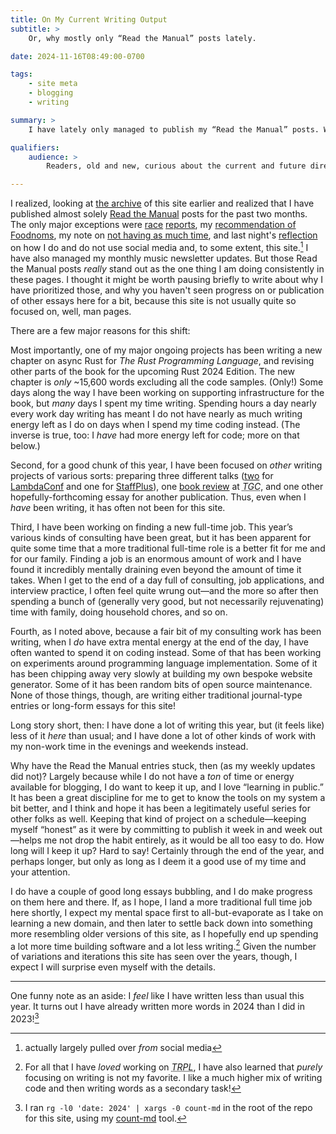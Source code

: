 ```yaml
---
title: On My Current Writing Output
subtitle: >
    Or, why mostly only “Read the Manual” posts lately.

date: 2024-11-16T08:49:00-0700

tags:
    - site meta
    - blogging
    - writing

summary: >
    I have lately only managed to publish my “Read the Manual” posts. Why: job searching, working on The Rust Programming Language Book, and more!

qualifiers:
    audience: >
        Readers, old and new, curious about the current and future direction of the site.

---
```


I realized, looking at [the archive][archive] of this site earlier and realized that I have published almost solely [Read the Manual][rtm] posts for the past two months. The only major exceptions were [race][race1] [reports][race2], my [recommendation of Foodnoms][foodnoms], my note on [not having as much time][time], and last night's [reflection][social-media] on how I do and do not use social media and, to some extent, this site.[^1] I have also managed my monthly music newsletter updates. But those Read the Manual posts *really* stand out as the one thing I am doing consistently in these pages. I thought it might be worth pausing briefly to write about why I have prioritized those, and why you haven't seen progress on or publication of other essays here for a bit, because this site is not usually quite so focused on, well, man pages.

[archive]: https://v5.chriskrycho.com/archive/
[rtm]: https://v5.chriskrycho.com/journal/read-the-manual/
[race1]: https://v5.chriskrycho.com/journal/2024-boulderthon-race-report/
[race2]: https://v5.chriskrycho.com/journal/2024-longview-half-marathon-race-report/
[foodnoms]: https://v5.chriskrycho.com/journal/foodnoms/
[time]: https://v5.chriskrycho.com/journal/time/
[social-media]: https://v5.chriskrycho.com/journal/note-on-social-media-topics/

There are a few major reasons for this shift:

Most importantly, one of my major ongoing projects has been writing a new chapter on async Rust for <cite>The Rust Programming Language</cite>, and revising other parts of the book for the upcoming Rust 2024 Edition. The new chapter is *only* ~15,600 words excluding all the code samples. (Only!) Some days along the way I have been working on supporting infrastructure for the book, but *many* days I spent my time writing. Spending hours a day nearly every work day writing has meant I do not have nearly as much writing energy left as I do on days when I spend my time coding instead. (The inverse is true, too: I *have* had more energy left for code; more on that below.)

Second, for a good chunk of this year, I have been focused on *other* writing projects of various sorts: preparing three different talks ([two][lambdaconf-1] for [LambdaConf][lambdaconf-2] and one for [StaffPlus][staffplus]), one [book review][tgc-review] at <cite><abbr title="The Gospel Coalition">TGC</abbr></cite>, and one other hopefully-forthcoming essay for another publication. Thus, even when I *have* been writing, it has often not been for this site.

[lambdaconf-1]: https://v5.chriskrycho.com/elsewhere/cutting-edge-of-versioning/ "The Cutting Edge of Versioning (LambdaConf 2024)"
[lambdaconf-2]: https://v5.chriskrycho.com/elsewhere/seeing-like-a-programmer/ "Seeing Like a Programmer (LambdaConf 2024)"
[staffplus]: https://v5.chriskrycho.com/elsewhere/substrate-engineering/ "StaffPlus NY 2024: Substrate Engineering"
[tgc-review]: https://www.thegospelcoalition.org/reviews/quiet-mind-suffer/ "Review: A Quiet Mind to Suffer With"

Third, I have been working on finding a new full-time job. This year’s various kinds of consulting have been great, but it has been apparent for quite some time that a more traditional full-time role is a better fit for me and for our family. Finding a job is an enormous amount of work and I have found it incredibly mentally draining even beyond the amount of time it takes. When I get to the end of a day full of consulting, job applications, and interview practice, I often feel quite wrung out—and the more so after then spending a bunch of (generally very good, but not necessarily rejuvenating) time with family, doing household chores, and so on.

Fourth, as I noted above, because a fair bit of my consulting work has been writing, when I *do* have extra mental energy at the end of the day, I have often wanted to spend it on coding instead. Some of that has been working on experiments around programming language implementation. Some of it has been chipping away very slowly at building my own bespoke website generator. Some of it has been random bits of open source maintenance. None of those things, though, are writing either traditional journal-type entries or long-form essays for this site!

Long story short, then: I have done a lot of writing this year, but (it feels like) less of it *here* than usual; and I have done a lot of other kinds of work with my non-work time in the evenings and weekends instead.

Why have the Read the Manual entries stuck, then (as my weekly updates did not)? Largely because while I do not have a *ton* of time or energy available for blogging, I do want to keep it  up, and I love “learning in public.” It has been a great discipline for me to get to know the tools on my system a bit better, and I think and hope it has been a legitimately useful series for other folks as well. Keeping that kind of project on a schedule—keeping myself “honest” as it were by committing to publish it week in and week out—helps me not drop the habit entirely, as it would be all too easy to do. How long will I keep it up? Hard to say! Certainly through the end of the year, and perhaps longer, but only as long as I deem it a good use of my time and your attention.

I do have a couple of good long essays bubbling, and I do make progress on them here and there. If, as I hope, I land a more traditional full time job here shortly, I expect my mental space first to all-but-evaporate as I take on learning a new domain, and then later to settle back down into something more resembling older versions of this site, as I hopefully end up spending a lot more time building software and a lot less writing.[^2] Given the number of variations and iterations this site has seen over the years, though, I expect I will surprise even myself with the details.

---

One funny note as an aside: I *feel* like I have written less than usual this year. It turns out I have already written more words in 2024 than I did in 2023![^3]



[^1]: actually largely pulled over *from* social media

[^2]: For all that I have *loved* working on <cite><abbr title="The Rust Programming Language">TRPL</abbr></cite>, I have also learned that *purely* focusing on writing is not my favorite. I like a much higher mix of writing code and then writing words as a secondary task!

[^3]: I ran `rg -l0 'date: 2024' | xargs -0 count-md` in the root of the repo for this site, using my [count-md][c-md] tool.

[c-md]: https://v5.chriskrycho.com/elsewhere/count-md/

